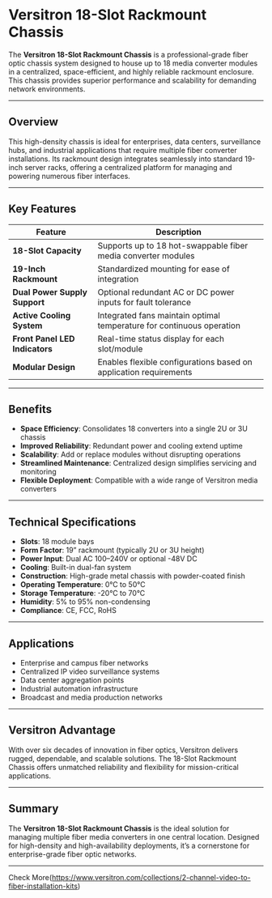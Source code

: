 # Versitron 18-Slot Rackmount Chassis

The **Versitron 18-Slot Rackmount Chassis** is a professional-grade fiber optic chassis system designed to house up to 18 media converter modules in a centralized, space-efficient, and highly reliable rackmount enclosure. This chassis provides superior performance and scalability for demanding network environments.

---

## Overview

This high-density chassis is ideal for enterprises, data centers, surveillance hubs, and industrial applications that require multiple fiber converter installations. Its rackmount design integrates seamlessly into standard 19-inch server racks, offering a centralized platform for managing and powering numerous fiber interfaces.

---

## Key Features

| Feature                         | Description                                                              |
|---------------------------------|--------------------------------------------------------------------------|
| **18-Slot Capacity**            | Supports up to 18 hot-swappable fiber media converter modules            |
| **19-Inch Rackmount**           | Standardized mounting for ease of integration                           |
| **Dual Power Supply Support**   | Optional redundant AC or DC power inputs for fault tolerance             |
| **Active Cooling System**       | Integrated fans maintain optimal temperature for continuous operation    |
| **Front Panel LED Indicators**  | Real-time status display for each slot/module                           |
| **Modular Design**              | Enables flexible configurations based on application requirements        |

---

## Benefits

- **Space Efficiency**: Consolidates 18 converters into a single 2U or 3U chassis  
- **Improved Reliability**: Redundant power and cooling extend uptime  
- **Scalability**: Add or replace modules without disrupting operations  
- **Streamlined Maintenance**: Centralized design simplifies servicing and monitoring  
- **Flexible Deployment**: Compatible with a wide range of Versitron media converters  

---

## Technical Specifications

- **Slots**: 18 module bays  
- **Form Factor**: 19” rackmount (typically 2U or 3U height)  
- **Power Input**: Dual AC 100–240V or optional -48V DC  
- **Cooling**: Built-in dual-fan system  
- **Construction**: High-grade metal chassis with powder-coated finish  
- **Operating Temperature**: 0°C to 50°C  
- **Storage Temperature**: -20°C to 70°C  
- **Humidity**: 5% to 95% non-condensing  
- **Compliance**: CE, FCC, RoHS  

---

## Applications

- Enterprise and campus fiber networks  
- Centralized IP video surveillance systems  
- Data center aggregation points  
- Industrial automation infrastructure  
- Broadcast and media production networks  

---

## Versitron Advantage

With over six decades of innovation in fiber optics, Versitron delivers rugged, dependable, and scalable solutions. The 18-Slot Rackmount Chassis offers unmatched reliability and flexibility for mission-critical applications.

---

## Summary

The **Versitron 18-Slot Rackmount Chassis** is the ideal solution for managing multiple fiber media converters in one central location. Designed for high-density and high-availability deployments, it’s a cornerstone for enterprise-grade fiber optic networks.

---

Check More(https://www.versitron.com/collections/2-channel-video-to-fiber-installation-kits)
